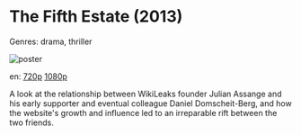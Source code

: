# The Fifth Estate (2013)

Genres: drama, thriller

![poster](http://image.tmdb.org/t/p/w500/uIMI7d9DXe8uc5KzXnMFdmmEnNC.jpg)

en:
  [720p](magnet:?xt=urn:btih:4763B91F59E39E3E583B712F366AAD1C3190380C&tr=udp://glotorrents.pw:6969/announce&tr=udp://tracker.opentrackr.org:1337/announce&tr=udp://torrent.gresille.org:80/announce&tr=udp://tracker.openbittorrent.com:80&tr=udp://tracker.coppersurfer.tk:6969&tr=udp://tracker.leechers-paradise.org:6969&tr=udp://p4p.arenabg.ch:1337&tr=udp://tracker.internetwarriors.net:1337)
  [1080p](magnet:?xt=urn:btih:3BA1DB1F6B4EF655CAA3DD2A285D10495D992449&tr=udp://glotorrents.pw:6969/announce&tr=udp://tracker.opentrackr.org:1337/announce&tr=udp://torrent.gresille.org:80/announce&tr=udp://tracker.openbittorrent.com:80&tr=udp://tracker.coppersurfer.tk:6969&tr=udp://tracker.leechers-paradise.org:6969&tr=udp://p4p.arenabg.ch:1337&tr=udp://tracker.internetwarriors.net:1337)
  


A look at the relationship between WikiLeaks founder Julian Assange and his early supporter and eventual colleague Daniel Domscheit-Berg, and how the website's growth and influence led to an irreparable rift between the two friends.